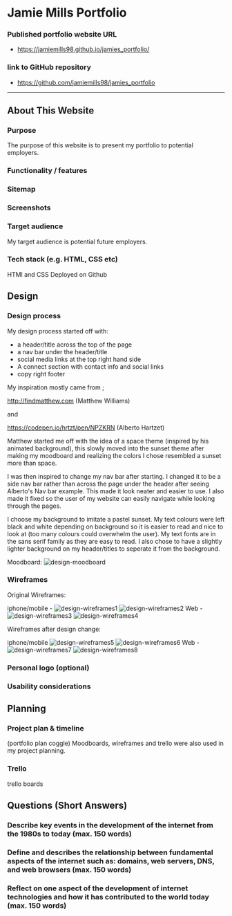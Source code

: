 # Jamie Mills Portfolio

### Published portfolio website URL
* https://jamiemills98.github.io/jamies_portfolio/
### link to GitHub repository
* https://github.com/jamiemills98/jamies_portfolio
_________________________________________________________________________________________________________

## About This Website

### Purpose

The purpose of this website is to present my portfolio to potential employers.

### Functionality / features

### Sitemap

### Screenshots

### Target audience

My target audience is potential future employers. 

### Tech stack (e.g. HTML, CSS etc)
HTMl and CSS
Deployed on Github

## Design

### Design process
My design process started off with:
- a header/title across the top of the page
- a nav bar under the header/title
- social media links at the top right hand side 
- A connect section with contact info and social links
- copy right footer

 My inspiration mostly came from ; 

http://findmatthew.com (Matthew Williams)

and 

https://codepen.io/hrtzt/pen/NPZKRN (Alberto Hartzet)

Matthew started me off with the idea of a space theme (inspired by his animated background), this slowly moved into the sunset theme after making my moodboard and realizing the colors I chose resembled a sunset more than space. 

I was then inspired to change my nav bar after starting. I changed it to be a side nav bar rather than across the page under the header after seeing Alberto's Nav bar example. This made it look neater and easier to use. I also made it fixed so the user of my website can easily navigate while looking through the pages. 

I choose my background to imitate a pastel sunset. My text colours were left black and white depending on background so it is easier to read and nice to look at (too many colours could overwhelm the user). My text fonts are in the sans serif family as they are easy to read. I also chose to have a slightly lighter background on my header/titles to seperate it from the background.

Moodboard: 
![design-moodboard](docs/portfoliomood.png "portfolio-moodboard")

### Wireframes
Original Wireframes:

iphone/mobile - 
![design-wireframes1](docs/iphonehome.png "portfolio-wireframe1")
![design-wireframes2](docs/aboutmemobile.png "portfolio-wireframe2")
Web - 
![design-wireframes3](docs/homeweb.png "portfolio-wireframe3")
![design-wireframes4](docs/aboutmeweb.png "portfolio-wireframe4")

Wireframes after design change: 

iphone/mobile
![design-wireframes5](docs/homemobile2.png "portfolio-wireframe5")
![design-wireframes6](docs/aboutmemobile2.png "portfolio-wireframe6")
Web -
![design-wireframes7](docs/homeweb2.png "portfolio-wireframe7")
![design-wireframes8](docs/aboutmeweb2.png "portfolio-wireframe8")



### Personal logo (optional)

### Usability considerations


## Planning

### Project plan & timeline
(portfolio plan coggle)
Moodboards, wireframes and trello were also used in my project planning.

### Trello
trello boards


## Questions (Short Answers)

### Describe key events in the development of the internet from the 1980s to today (max. 150 words)

### Define and describes the relationship between fundamental aspects of the internet such as: domains, web servers, DNS, and web browsers (max. 150 words)

### Reflect on one aspect of the development of internet technologies and how it has contributed to the world today (max. 150 words)